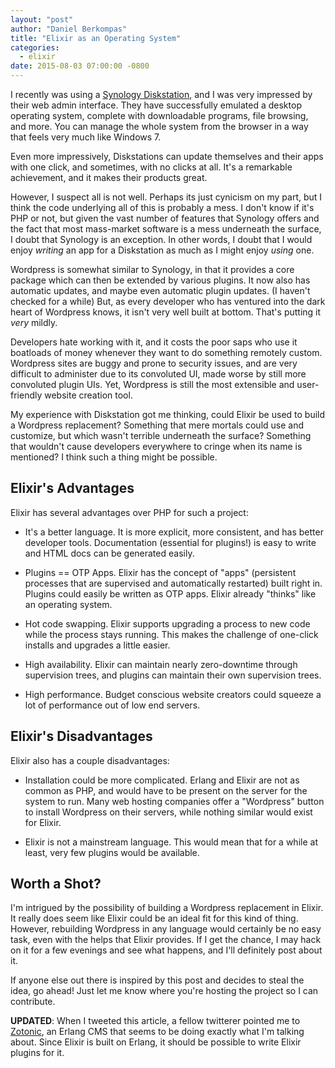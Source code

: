 ```yaml
---
layout: "post"
author: "Daniel Berkompas"
title: "Elixir as an Operating System"
categories:
  - elixir
date: 2015-08-03 07:00:00 -0800
---
```


I recently was using a [Synology Diskstation][synology], and I was very impressed by their web admin interface. They have successfully emulated a desktop operating system, complete with downloadable programs, file browsing, and more. You can manage the whole system from the browser in a way that feels very much like Windows 7.

<!-- more -->

Even more impressively, Diskstations can update themselves and their apps with one click, and sometimes, with no clicks at all. It's a remarkable achievement, and it makes their products great.

However, I suspect all is not well. Perhaps its just cynicism on my part, but I think the code underlying all of this is probably a mess. I don't know if it's PHP or not, but given the vast number of features that Synology offers and the fact that most mass-market software is a mess underneath the surface, I doubt that Synology is an exception. In other words, I doubt that I would enjoy _writing_ an app for a Diskstation as much as I might enjoy _using_ one.

Wordpress is somewhat similar to Synology, in that it provides a core package which can then be extended by various plugins. It now also has automatic updates, and maybe even automatic plugin updates. (I haven't checked for a while) But, as every developer who has ventured into the dark heart of Wordpress knows, it isn't very well built at bottom. That's putting it _very_ mildly.

Developers hate working with it, and it costs the poor saps who use it boatloads of money whenever they want to do something remotely custom. Wordpress sites are buggy and prone to security issues, and are very difficult to administer due to its convoluted UI, made worse by still more convoluted plugin UIs. Yet, Wordpress is still the most extensible and user-friendly website creation tool.

My experience with Diskstation got me thinking, could Elixir be used to build a Wordpress replacement? Something that mere mortals could use and customize, but which wasn't terrible underneath the surface? Something that wouldn't cause developers everywhere to cringe when its name is mentioned? I think such a thing might be possible.

## Elixir's Advantages

Elixir has several advantages over PHP for such a project:

- It's a better language. It is more explicit, more consistent, and has better developer tools. Documentation (essential for plugins!) is easy to write and HTML docs can be generated easily.

- Plugins == OTP Apps. Elixir has the concept of "apps" (persistent processes that are supervised and automatically restarted) built right in. Plugins could easily be written as OTP apps. Elixir already "thinks" like an operating system.

- Hot code swapping. Elixir supports upgrading a process to new code while the process stays running. This makes the challenge of one-click installs and upgrades a little easier.

- High availability. Elixir can maintain nearly zero-downtime through supervision trees, and plugins can maintain their own supervision trees.

- High performance. Budget conscious website creators could squeeze a lot of performance out of low end servers.

## Elixir's Disadvantages

Elixir also has a couple disadvantages:

- Installation could be more complicated. Erlang and Elixir are not as common as PHP, and would have to be present on the server for the system to run. Many web hosting companies offer a "Wordpress" button to install Wordpress on their servers, while nothing similar would exist for Elixir.

- Elixir is not a mainstream language. This would mean that for a while at least, very few plugins would be available.

## Worth a Shot?

I'm intrigued by the possibility of building a Wordpress replacement in Elixir. It really does seem like Elixir could be an ideal fit for this kind of thing. However, rebuilding Wordpress in any language would certainly be no easy task, even with the helps that Elixir provides. If I get the chance, I may hack on it for a few evenings and see what happens, and I'll definitely post about it.

If anyone else out there is inspired by this post and decides to steal the idea, go ahead! Just let me know where you're hosting the project so I can contribute.

**UPDATED**: When I tweeted this article, a fellow twitterer pointed me to [Zotonic][zotonic], an Erlang CMS that seems to be doing exactly what I'm talking about. Since Elixir is built on Erlang, it should be possible to write Elixir plugins for it.

[zotonic]: http://zotonic.org
[synology]: https://www.synology.com/
